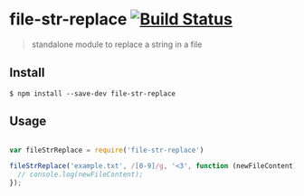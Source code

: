 file-str-replace [![Build Status](https://travis-ci.org/mrzmyr/file-str-replace.svg?branch=master)](https://travis-ci.org/mrzmyr/file-str-replace)
=========

> standalone module to replace a string in a file

## Install

```
$ npm install --save-dev file-str-replace
```

## Usage

```js

var fileStrReplace = require('file-str-replace')

fileStrReplace('example.txt', /[0-9]/g, '<3', function (newFileContent) {
  // console.log(newFileContent);
});

```
